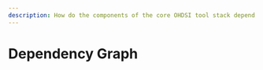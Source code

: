```yaml
---
description: How do the components of the core OHDSI tool stack depend on one another?
---
```


# Dependency Graph

